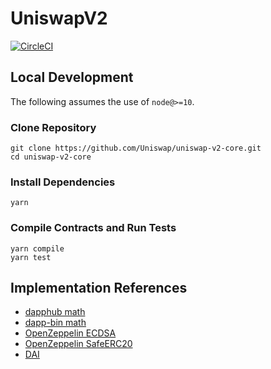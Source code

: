 # UniswapV2

[![CircleCI](https://circleci.com/gh/Uniswap/uniswap-v2-core.svg?style=svg)](https://circleci.com/gh/Uniswap/uniswap-v2-core)

## Local Development

The following assumes the use of `node@>=10`.

### Clone Repository

```
git clone https://github.com/Uniswap/uniswap-v2-core.git
cd uniswap-v2-core
```

### Install Dependencies

```
yarn
```

### Compile Contracts and Run Tests

```
yarn compile
yarn test
```

## Implementation References

- [dapphub math](https://github.com/dapphub/ds-math/blob/de4576712dcf2c5152d16a04e677002d51d46e60/src/math.sol)
- [dapp-bin math](https://github.com/ethereum/dapp-bin/pull/50)
- [OpenZeppelin ECDSA](https://github.com/OpenZeppelin/openzeppelin-contracts/blob/81b1e4810761b088922dbd19a0642873ea581176/contracts/cryptography/ECDSA.sol)
- [OpenZeppelin SafeERC20](https://github.com/OpenZeppelin/openzeppelin-contracts/blob/81b1e4810761b088922dbd19a0642873ea581176/contracts/token/ERC20/SafeERC20.sol)
- [DAI](https://github.com/makerdao/dss/blob/17be7db1c663d8069308c6b78fa5c5f9d71134a3/src/dai.sol)

